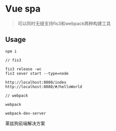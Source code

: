 # Vue spa

> 可以同时无缝支持fis3和webpack两种构建工具

## Usage

```
npm i

// fis3 

fis3 release -wc
fis3 sever start --type=node

http://localhost:8080/index
http://localhost:8080/#/helloWorld

// webpack

webpack

webpack-dev-server

```

莱兹狗前端解决方案
